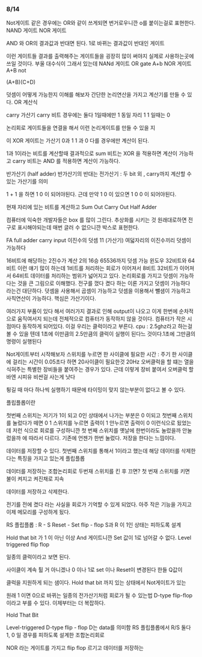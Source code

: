 ### 8/14

Not게이트 같은 경우에는 OR와 같이 쓰게되면 번거로우니깐
o를 붙이는걸로 표현한다. 
NAND 게이트 NOR 게이트 

AND 와 OR의 결과값과 반대면 된다.
1로 바뀌는 결과값이 반대인 게이트

이런 게이트들 결과를 출력해주는 게이트들을 굉장히 많이 써야지 실제로 사용하는곳에 쓰일 것이다. 
부울 대수식이 그래서 있는데
NANd 게이트 OR gate A+b
NOR 게이트 A+B not

(A+B)(C+D)

덧셈이 어떻게 가능한지 이해를 해보자
간단한 논리연산을 가지고 계산기를 만들 수 있다. 
OR 계산식 

carry 가산기
carry 비트 경우에는 둘다 1일때에만 1 
동일 자리 1 1 일때는 0

논리회로 게이트들을 연결을 해서 이런 논리게이트를 만들 수 있을 지

이 XOR 게이트는 가산기
0과 1  1 과 0  다를 경우에만 계산이 된다. 

1과 1이라는 비트를 계산할때
결과적으로 sum 비트는 XOR 을 적용하면 계산이 가능하고
carry 비트는 AND 를 적용하면 계산이 가능하다. 

반가산기 (half adder) 
반가산기의 반대는 전가산기 : 두 bit 외 , carry까지 계산할 수 있는 가산기를 의미

1 + 1 을 하면 1 0 이 되어야된다. 
근데 만약 1 0 이 있으면 1 0 0 이 되어야된다. 

현재 자리에 있는 비트를 계산하고 
Sum Out 
Carry Out 
Half Adder 

컴퓨터에 익숙한 개발자들은 box 를 많이 그린다. 
추상화를 시키는 것 
원래대로하면 전구로 표시해야되는데 매번 글러 수 없으니깐 박스로 표현한다. 

FA full adder carry input
이진수의 덧셈 11 (가산기)
여덟자리의 이진수끼리 덧셈이 가능하다

16비트에 해당하는 2진수가 계산 
2의 16승 65536까지 덧셈 가능
윈도우 32비트와 64비트 이런 얘기 많이 하는데 
1비트를 처리하는 회로가 이어져서 
8비트 32비트가 이어져서 64비트 
데이터를 처리하는 범위가 넓어지고 있다. 
논리회로를 가지고 덧셈이 가능하다는 것을 큰 그림으로 이해했다. 
전구를 껐다 켰다 하는 이론 가지고 덧셈이 가능하다 라는건 대단하다. 
덧셈을 사용해서 곱셈이 가능하고 
덧셈을 이용해서 뺄샘이 가능하고
사칙연산이 가능하다. 
핵심은 가산기이다. 

여러가지 부품이 있다 해서 여러가지 결과로 인해 output이 나오고 
이게 한번에 순차적으로 움직여서지 되는데 전체적으로 컴퓨터가 동작하지 않을 것이다. 
컴퓨터가 작은 시점마다 동작하게 되어있다. 
이걸 우리는 클럭이라고 부른다. 
cpu : 2.5ghz라고 하는걸 볼 수 있을 텐데 
1초에 이만큼의 2.5만큼의 클럭이 실행이 된다느 것이다.1초에 그만큼의 명령이 실행된다

Not게이트부터 시작해보자
스위치를 누르면 
한 사이클에 필요한 시간 : 주기
한 사이클에 걸리는 시간이 0.05초다 하면 20사이클이 필요한것
20Hz
오버클럭을 할 떄는 열을 식혀주는 특별한 장비들을 붙여주는 경우가 있다. 
근데 이렇게 장비 붙여서 오버클럭 할 바엔 시피유 비싼걸 사는게 낫다

튕길 때 마다 하나씩 실행하기 때문에 타이밍이 맞지 않는부분이 없다고 볼 수 있다. 

플립플롭이란 

첫번째 스위치는 저기가 1이 되고 
0인 상태에서 나가는 부분은 0 이되고 첫번째 스위치를 눌렀다가 떼면
0 1 
스위치를 누르면 출력이 1 안누르면 출력이 0 이런식으로 됬었는데
저런 식으로 회로를 구성하니깐 
첫 번째 스위치를 옛날에 한번이라도 눌렀을까 안눌렀을까 에 따라서 
다르다. 
기존에 언젠가 한번 눌렀다. 
저장을 한다는 느낌이다. 

데이터를 저장할 수 있다. 
첫번째 스위치를 통해서 1이라고 했는데 
해당 데이터를 삭제한다는 특징을 가지고 있는게 플립플롭

데이터를 저장하는 조합논리회로 
두번재 스위치를 킨 후 끄면? 첫 번재 스위치를 키면 불이 켜지고 켜진채로 지속

데이터를 저장하고 삭제한다.

전기를 전에 켰다 라는 사실을 회로가 기억할 수 있게 되었다. 
아주 작은 기능을 가지고 이제 메모리를 구성하게 됬다. 

RS 플립플롭 : 
R - S Reset - Set flip - flop 
S과 R 이 1인 상태는 피하도록 설계 

Hold that bit 가 1 이 아닌 이상 
And 게이트니깐 Set 값이 1로 넘어갈 수 없다. 
Level triggered flip flop 
 
일종의 클럭이라고 보면 된다. 

사이클이 계속 튈 거 아니겠나
0 이나 1로 set 이나 Reset이 변경된다 한들 
Q값이 

클럭을 지원하게 되는 샘이다. 
Hold that bit 까지 있는 상태에서 Not게이트가 있는 

원래 1 이면 0으로 바뀌는 
일종의 전가산기처럼 회로가 될 수 있는법
D-type flip-flop 이라고 부를 수 있다. 
이제부터는 더 복잡하다. 

Hold That Bit

Level-triggered D-type flip - flop 
D는 data를 의미함 
RS 플립플롭에서 R/S 둘다 1, 0 일 경우를 피하도록 설계한 조합논리회로

NOR 라는 게이트를 가지고 flip flop 르기고 데이터를 저장하는  






















